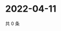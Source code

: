 # 2022-04-11

共 0 条

<!-- BEGIN WEIBO -->
<!-- 最后更新时间 Mon Apr 11 2022 11:06:51 GMT+0800 (China Standard Time) -->

<!-- END WEIBO -->
